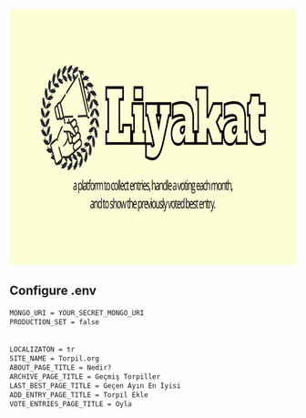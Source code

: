 <p align="center">
<img width="900" height="450" src="https://github.com/electricalgorithm/liyakat/raw/dev/assets/banner%20900x450.png">
</p>

## Configure .env
```
MONGO_URI = YOUR_SECRET_MONGO_URI
PRODUCTION_SET = false


LOCALIZATON = tr
SITE_NAME = Torpil.org
ABOUT_PAGE_TITLE = Nedir?
ARCHIVE_PAGE_TITLE = Geçmiş Torpiller
LAST_BEST_PAGE_TITLE = Geçen Ayın En İyisi
ADD_ENTRY_PAGE_TITLE = Torpil Ekle
VOTE_ENTRIES_PAGE_TITLE = Oyla
```
